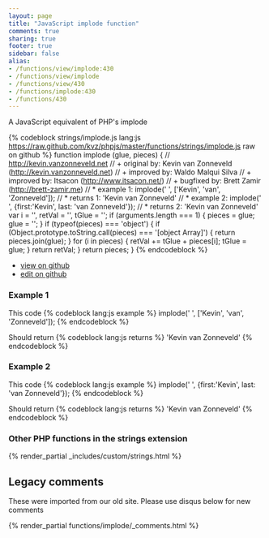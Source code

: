 ```yaml
---
layout: page
title: "JavaScript implode function"
comments: true
sharing: true
footer: true
sidebar: false
alias:
- /functions/view/implode:430
- /functions/view/implode
- /functions/view/430
- /functions/implode:430
- /functions/430
---
```

<!-- Generated by Rakefile:build -->
A JavaScript equivalent of PHP's implode

{% codeblock strings/implode.js lang:js https://raw.github.com/kvz/phpjs/master/functions/strings/implode.js raw on github %}
function implode (glue, pieces) {
  // http://kevin.vanzonneveld.net
  // +   original by: Kevin van Zonneveld (http://kevin.vanzonneveld.net)
  // +   improved by: Waldo Malqui Silva
  // +   improved by: Itsacon (http://www.itsacon.net/)
  // +   bugfixed by: Brett Zamir (http://brett-zamir.me)
  // *     example 1: implode(' ', ['Kevin', 'van', 'Zonneveld']);
  // *     returns 1: 'Kevin van Zonneveld'
  // *     example 2: implode(' ', {first:'Kevin', last: 'van Zonneveld'});
  // *     returns 2: 'Kevin van Zonneveld'
  var i = '',
    retVal = '',
    tGlue = '';
  if (arguments.length === 1) {
    pieces = glue;
    glue = '';
  }
  if (typeof(pieces) === 'object') {
    if (Object.prototype.toString.call(pieces) === '[object Array]') {
      return pieces.join(glue);
    }
    for (i in pieces) {
      retVal += tGlue + pieces[i];
      tGlue = glue;
    }
    return retVal;
  }
  return pieces;
}
{% endcodeblock %}

 - [view on github](https://github.com/kvz/phpjs/blob/master/functions/strings/implode.js)
 - [edit on github](https://github.com/kvz/phpjs/edit/master/functions/strings/implode.js)

### Example 1
This code
{% codeblock lang:js example %}
implode(' ', ['Kevin', 'van', 'Zonneveld']);
{% endcodeblock %}

Should return
{% codeblock lang:js returns %}
'Kevin van Zonneveld'
{% endcodeblock %}

### Example 2
This code
{% codeblock lang:js example %}
implode(' ', {first:'Kevin', last: 'van Zonneveld'});
{% endcodeblock %}

Should return
{% codeblock lang:js returns %}
'Kevin van Zonneveld'
{% endcodeblock %}


### Other PHP functions in the strings extension
{% render_partial _includes/custom/strings.html %}
## Legacy comments
These were imported from our old site. Please use disqus below for new comments
<div style="overflow-y: scroll; max-height: 500px;">
{% render_partial functions/implode/_comments.html %}
</div>

